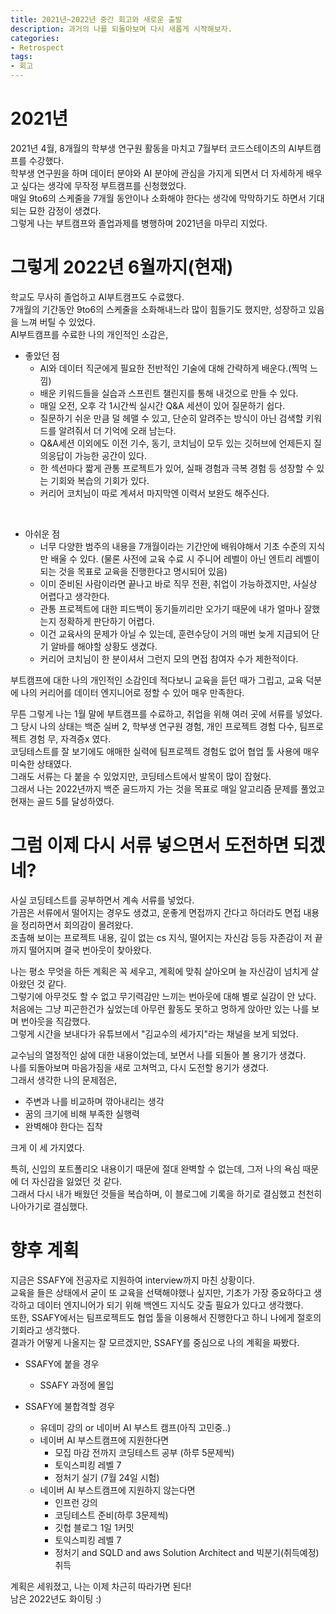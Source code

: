 ```yaml
---
title: 2021년~2022년 중간 회고와 새로운 출발
description: 과거의 나를 되돌아보며 다시 새롭게 시작해보자.
categories:
- Retrospect
tags: 
- 회고
---
```


# 2021년
2021년 4월, 8개월의 학부생 연구원 활동을 마치고 7월부터 코드스테이츠의 AI부트캠프를 수강했다. <br>
학부생 연구원을 하며 데이터 분야와 AI 분야에 관심을 가지게 되면서 더 자세하게 배우고 싶다는 생각에 무작정 부트캠프를 신청했었다. <br>
매일 9to6의 스케줄을 7개월 동안이나 소화해야 한다는 생각에 막막하기도 하면서 기대되는 묘한 감정이 생겼다. <br>
그렇게 나는 부트캠프와 졸업과제를 병행하며 2021년을 마무리 지었다.

# 그렇게 2022년 6월까지(현재)
학교도 무사히 졸업하고 AI부트캠프도 수료했다. <br>
7개월의 기간동안 9to6의 스케줄을 소화해내느라 많이 힘들기도 했지만, 성장하고 있음을 느껴 버틸 수 있었다. <br>
AI부트캠프를 수료한 나의 개인적인 소감은, <br>
* 좋았던 점
	* AI와 데이터 직군에게 필요한 전반적인 기술에 대해 간략하게 배운다.(찍먹 느낌)
	* 배운 키워드들을 실습과 스프린트 챌린지를 통해 내것으로 만들 수 있다.
	* 매일 오전, 오후 각 1시간씩 실시간 Q&A 세션이 있어 질문하기 쉽다.
	* 질문하기 쉬운 만큼 덜 헤맬 수 있고, 단순히 알려주는 방식이 아닌 검색할 키워드를 알려줘서 더 기억에 오래 남는다.
	* Q&A세션 이외에도 이전 기수, 동기, 코치님이 모두 있는 깃허브에 언제든지 질의응답이 가능한 공간이 있다.
	* 한 섹션마다 짧게 관통 프로젝트가 있어, 실패 경험과 극복 경험 등 성장할 수 있는 기회와 복습의 기회가 있다.
	* 커리어 코치님이 따로 계셔서 마지막엔 이력서 보완도 해주신다.

<br>

* 아쉬운 점
	* 너무 다양한 범주의 내용을 7개월이라는 기간안에 배워야해서 기초 수준의 지식만 배울 수 있다. (물론 사전에 교육 수료 시 주니어 레벨이 아닌 엔트리 레벨이 되는 것을 목표로 교육을 진행한다고 명시되어 있음)
	* 이미 준비된 사람이라면 끝나고 바로 직무 전환, 취업이 가능하겠지만, 사실상 어렵다고 생각한다.
	* 관통 프로젝트에 대한 피드백이 동기들끼리만 오가기 때문에 내가 얼마나 잘했는지 정확하게 판단하기 어렵다.
	* 이건 교육사의 문제가 아닐 수 있는데, 훈련수당이 거의 매번 늦게 지급되어 단기 알바를 해야할 상황도 생겼다.
	* 커리어 코치님이 한 분이셔서 그런지 모의 면접 참여자 수가 제한적이다.

부트캠프에 대한 나의 개인적인 소감인데 적다보니 교육을 듣던 때가 그립고, 교육 덕분에 나의 커리어를 데이터 엔지니어로 정할 수 있어 매우 만족한다. <br>

무튼 그렇게 나는 1월 말에 부트캠프를 수료하고, 취업을 위해 여러 곳에 서류를 넣었다. <br>
그 당시 나의 상태는 백준 실버 2, 학부생 연구원 경험, 개인 프로젝트 경험 다수, 팀프로젝트 경험 무, 자격증x 였다. <br>
코딩테스트를 잘 보기에도 애매한 실력에 팀프로젝트 경험도 없어 협업 툴 사용에 매우 미숙한 상태였다. <br>
그래도 서류는 다 붙을 수 있었지만, 코딩테스트에서 발목이 많이 잡혔다. <br>
그래서 나는 2022년까지 백준 골드까지 가는 것을 목표로 매일 알고리즘 문제를 풀었고 현재는 골드 5를 달성하였다. <br>

# 그럼 이제 다시 서류 넣으면서 도전하면 되겠네?
사실 코딩테스트를 공부하면서 계속 서류를 넣었다. <br>
가끔은 서류에서 떨어지는 경우도 생겼고, 운좋게 면접까지 간다고 하더라도 면접 내용을 정리하면서 회의감이 몰려왔다. <br>
조촐해 보이는 프로젝트 내용, 깊이 없는 cs 지식, 떨어지는 자신감 등등 자존감이 저 끝까지 떨어지며 결국 번아웃이 찾아왔다. <br>

나는 평소 무엇을 하든 계획은 꼭 세우고, 계획에 맞춰 살아오며 늘 자신감이 넘치게 살아왔던 것 같다. <br>
그렇기에 아무것도 할 수 없고 무기력감만 느끼는 번아웃에 대해 별로 실감이 안 났다. <br>
처음에는 그냥 피곤한건가 싶었는데 아무런 활동도 못하고 멍하게 앉아만 있는 나를 보며 번아웃을 직감했다. <br>
그렇게 시간을 보내다가 유튜브에서 "김교수의 세가지"라는 채널을 보게 되었다. <br>

교수님의 열정적인 삶에 대한 내용이었는데, 보면서 나를 되돌아 볼 용기가 생겼다. <br>
나를 되돌아보며 마음가짐을 새로 고쳐먹고, 다시 도전할 용기가 생겼다. <br>
그래서 생각한 나의 문제점은,

* 주변과 나를 비교하며 깎아내리는 생각
* 꿈의 크기에 비해 부족한 실행력
* 완벽해야 한다는 집착

크게 이 세 가지였다. <br>

특히, 신입의 포트폴리오 내용이기 때문에 절대 완벽할 수 없는데, 그저 나의 욕심 때문에 더 자신감을 잃었던 것 같다. <br>
그래서 다시 내가 배웠던 것들을 복습하며, 이 블로그에 기록을 하기로 결심했고 천천히 나아가기로 결심했다. <br>

# 향후 계획
지금은 SSAFY에 전공자로 지원하여 interview까지 마친 상황이다. <br>
교육을 들은 상태에서 굳이 또 교육을 선택해야했나 싶지만, 기초가 가장 중요하다고 생각하고 데이터 엔지니어가 되기 위해 백엔드 지식도 갖출 필요가 있다고 생각했다. <br>
또한, SSAFY에서는 팀프로젝트도 협업 툴을 이용해서 진행한다고 하니 나에게 절호의 기회라고 생각했다. <br>
결과가 어떻게 나올지는 잘 모르겠지만, SSAFY를 중심으로 나의 계획을 짜봤다. <br>

* SSAFY에 붙을 경우
	* SSAFY 과정에 몰입

* SSAFY에 불합격할 경우
	* 유데미 강의 or 네이버 AI 부스트 캠프(아직 고민중..)
	* 네이버 AI 부스트캠프에 지원한다면
		* 모집 마감 전까지 코딩테스트 공부 (하루 5문제씩)
		* 토익스피킹 레벨 7
		* 정처기 실기 (7월 24일 시험)
	* 네이버 AI 부스트캠프에 지원하지 않는다면
		* 인프런 강의
		* 코딩테스트 준비(하루 3문제씩)
		* 깃헙 블로그 1일 1커밋
		* 토익스피킹 레벨 7
		* 정처기 and SQLD and aws Solution Architect and 빅분기(취득예정) 취득

계획은 세워졌고, 나는 이제 차근히 따라가면 된다! <br>
남은 2022년도 화이팅 :)
